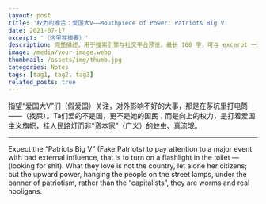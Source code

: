 ```yaml
---
layout: post
title: '权力的喉舌：爱国大V——Mouthpiece of Power: Patriots Big V'
date: 2021-07-17
excerpt: '（这里写摘要）'
description: 完整描述，用于搜索引擎与社交平台预览，最长 160 字，可与 excerpt 一致
image: /media/your-image.webp
thumbnail: /assets/img/thumb.jpg
categories: Notes
tags: [tag1, tag2, tag3]
related_posts: true
---
```


指望“爱国大V”们（假爱国）关注，对外影响不好的大事，那是在茅坑里打电筒——（找屎）。Ta们爱的不是国，更不是她的国民；而是向上的权力，是打着爱国主义旗帜，挂人民路灯而非“资本家”（广义）的蛀虫、真流氓。

---

Expect the “Patriots Big V” (Fake Patriots) to pay attention to a major event with bad external influence, that is to turn on a flashlight in the toilet — (looking for shit). What they love is not the country, let alone her citizens; but the upward power, hanging the people on the street lamps, under the banner of patriotism, rather than the “capitalists”, they are worms and real hooligans.